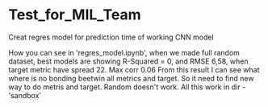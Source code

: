 # Test_for_MIL_Team
Creat regres model for prediction time of working CNN model


How you can see in 'regres_model.ipynb', when we made full random dataset, best models are showing R-Squared = 0, and RMSE 6,58, when target metric have spread 22.
Max corr 0.06
From this result I can see what where is no bonding beetwin all metrics and target.
So it need to find new way to do metris and target. Random doesn't work.
All this work in dir - 'sandbox'
